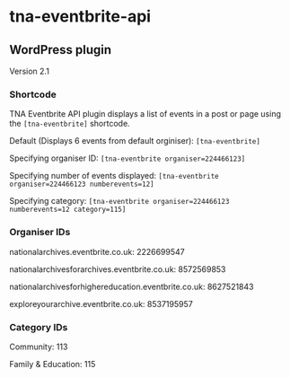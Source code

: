 # tna-eventbrite-api

## WordPress plugin
Version 2.1

### Shortcode

TNA Eventbrite API plugin displays a list of events in a post or page using the ```[tna-eventbrite]``` shortcode.

Default (Displays 6 events from default orginiser): ```[tna-eventbrite]```

Specifying organiser ID: ```[tna-eventbrite organiser=224466123]```

Specifying number of events displayed: ```[tna-eventbrite organiser=224466123 numberevents=12]```

Specifying category: ```[tna-eventbrite organiser=224466123 numberevents=12 category=115]```

### Organiser IDs

nationalarchives.eventbrite.co.uk: 2226699547

nationalarchivesforarchives.eventbrite.co.uk: 8572569853

nationalarchivesforhighereducation.eventbrite.co.uk: 8627521843

exploreyourarchive.eventbrite.co.uk: 8537195957

### Category IDs

Community: 113

Family & Education: 115